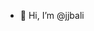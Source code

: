 - 👋 Hi, I’m @jjbali

<!---
jjbali/jjbali is a ✨ special ✨ repository because its `README.md` (this file) appears on your GitHub profile.
You can click the Preview link to take a look at your changes.
--->
